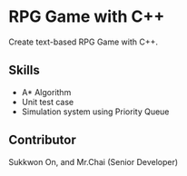 # RPG Game with C++

Create text-based RPG Game with C++.

## Skills

* A* Algorithm
* Unit test case
* Simulation system using Priority Queue

## Contributor
Sukkwon On, and Mr.Chai (Senior Developer)
